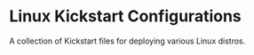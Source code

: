 # Linux Kickstart Configurations
A collection of Kickstart files for deploying various Linux distros.
